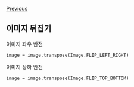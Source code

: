 [Previous](..)
## 이미지 뒤집기
이미지 좌우 반전

```
image = image.transpose(Image.FLIP_LEFT_RIGHT)
```


이미지 상하 반전

```
image = image.transpose(Image.FLIP_TOP_BOTTOM)
```
